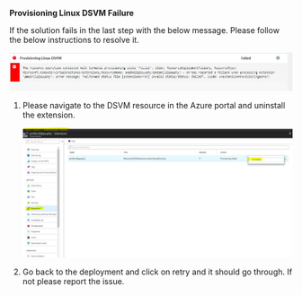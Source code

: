 **Provisioning Linux DSVM Failure**

  If the solution fails in the last step with the below message. Please follow the below instructions to resolve it.

  ![](img/LinuxVMFailure.JPG)

   1. Please navigate to the DSVM resource in the Azure portal and uninstall the extension.

        ![](img/LinuxVMDeleteExtension.JPG)
        

   2. Go back to the deployment and click on retry and it should go through. If not please report the issue.
